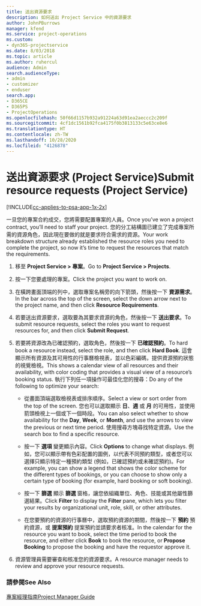 ```yaml
---
title: 送出資源要求
description: 如何送出 Project Service 中的資源要求
author: JohnPBurrows
manager: kfend
ms.service: project-operations
ms.custom:
- dyn365-projectservice
ms.date: 8/03/2018
ms.topic: article
ms.author: ruhercul
audience: Admin
search.audienceType:
- admin
- customizer
- enduser
search.app:
- D365CE
- D365PS
- ProjectOperations
ms.openlocfilehash: 50f66d1157b932a91224a63d91ea2aeccc2c209f
ms.sourcegitcommit: 4cf1dc1561b92fca4175f0b3813133c5e63ce8e6
ms.translationtype: HT
ms.contentlocale: zh-TW
ms.lasthandoff: 10/28/2020
ms.locfileid: "4126878"
---
```

# <a name="submit-resource-requests-project-service"></a><span data-ttu-id="c1586-103">送出資源要求 (Project Service)</span><span class="sxs-lookup"><span data-stu-id="c1586-103">Submit resource requests (Project Service)</span></span>

[!INCLUDE[cc-applies-to-psa-app-1x-2x](../includes/cc-applies-to-psa-app-1x-2x.md)]

<span data-ttu-id="c1586-104">一旦您的專案合約成交，您將需要配置專案的人員。</span><span class="sxs-lookup"><span data-stu-id="c1586-104">Once you’ve won a project contract, you’ll need to staff your project.</span></span> <span data-ttu-id="c1586-105">您的分工結構圖已建立了完成專案所需的資源角色，因此現在要做的就是要求符合需求的資源。</span><span class="sxs-lookup"><span data-stu-id="c1586-105">Your work breakdown structure already established the resource roles you need to complete the project, so now it’s time to request the resources that match the requirements.</span></span>  
  
1.  <span data-ttu-id="c1586-106">移至 **Project Service > 專案**。</span><span class="sxs-lookup"><span data-stu-id="c1586-106">Go to **Project Service > Projects**.</span></span>  
  
2.  <span data-ttu-id="c1586-107">按一下您要處理的專案。</span><span class="sxs-lookup"><span data-stu-id="c1586-107">Click the project you want to work on.</span></span>  
  
3.  <span data-ttu-id="c1586-108">在橫跨畫面頂端的列中，選取專案名稱旁的向下箭頭，然後按一下 **資源需求**。</span><span class="sxs-lookup"><span data-stu-id="c1586-108">In the bar across the top of the screen, select the down arrow next to the project name, and then click **Resource Requirements**.</span></span>  
  
4.  <span data-ttu-id="c1586-109">若要送出資源要求，選取要為其要求資源的角色，然後按一下 **送出要求**。</span><span class="sxs-lookup"><span data-stu-id="c1586-109">To submit resource requests, select the roles you want to request resources for, and then click **Submit Request**.</span></span>  
  
5.  <span data-ttu-id="c1586-110">若要將資源改為已確認預約，選取角色，然後按一下 **已確認預約**。</span><span class="sxs-lookup"><span data-stu-id="c1586-110">To hard book a resource instead, select the role, and then click **Hard Book**.</span></span> <span data-ttu-id="c1586-111">這會顯示所有資源及其可用性的行事曆檢視表，並以色彩編碼，提供資源預約狀態的視覺檢視。</span><span class="sxs-lookup"><span data-stu-id="c1586-111">This shows a calendar view of all resources and their availability, with color coding that provides a visual view of a resource’s booking status.</span></span> <span data-ttu-id="c1586-112">執行下列任一項操作可最佳化您的搜尋：</span><span class="sxs-lookup"><span data-stu-id="c1586-112">Do any of the following to optimize your search:</span></span>  
  
    -   <span data-ttu-id="c1586-113">從畫面頂端選取檢視表或排序順序。</span><span class="sxs-lookup"><span data-stu-id="c1586-113">Select a view or sort order from the top of the screen.</span></span> <span data-ttu-id="c1586-114">您也可以選取顯示 **日**、**週** 或 **月** 的可用性，並使用箭頭檢視上一個或下一個時段。</span><span class="sxs-lookup"><span data-stu-id="c1586-114">You can also select whether to show availability for the **Day**, **Week**, or **Month**, and use the arrows to view the previous or next time period.</span></span> <span data-ttu-id="c1586-115">使用搜尋方塊尋找特定資源。</span><span class="sxs-lookup"><span data-stu-id="c1586-115">Use the search box to find a specific resource.</span></span>  
  
    -   <span data-ttu-id="c1586-116">按一下 **選項** 變更顯示內容。</span><span class="sxs-lookup"><span data-stu-id="c1586-116">Click **Options** to change what displays.</span></span> <span data-ttu-id="c1586-117">例如，您可以顯示帶有色彩配置的圖例，以代表不同預約類型，或者您可以選擇只顯示特定一種預約類型 (例如，已確認預約或未確認預約)。</span><span class="sxs-lookup"><span data-stu-id="c1586-117">For example, you can show a legend that shows the color scheme for the different types of bookings, or you can choose to show only a certain type of booking (for example, hard booking or soft booking).</span></span>  
  
    -   <span data-ttu-id="c1586-118">按一下 **篩選** 顯示 **篩選** 窗格，讓您依組織單位、角色、技能或其他屬性篩選結果。</span><span class="sxs-lookup"><span data-stu-id="c1586-118">Click **Filter** to display the **Filter** pane, which lets you filter your results by organizational unit, role, skill, or other attributes.</span></span>  
  
    -   <span data-ttu-id="c1586-119">在您要預約的資源的行事曆中，選取預約資源的期間，然後按一下 **預約** 預約資源，或 **提案預約** 提案預約並請要求者核准。</span><span class="sxs-lookup"><span data-stu-id="c1586-119">In the calendar for the resource you want to book, select the time period to book the resource, and either click **Book** to book the resource, or **Propose Booking** to propose the booking and have the requestor approve it.</span></span>  
  
6.  <span data-ttu-id="c1586-120">資源管理員需要審查和核准您的資源要求。</span><span class="sxs-lookup"><span data-stu-id="c1586-120">A resource manager needs to review and approve your resource requests.</span></span>  
  
### <a name="see-also"></a><span data-ttu-id="c1586-121">請參閱</span><span class="sxs-lookup"><span data-stu-id="c1586-121">See Also</span></span>  
 [<span data-ttu-id="c1586-122">專案經理指南</span><span class="sxs-lookup"><span data-stu-id="c1586-122">Project Manager Guide</span></span>](../psa/project-manager-guide.md)
